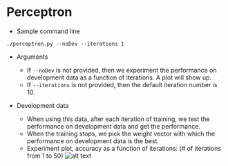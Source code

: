 # Perceptron

- Sample command line
```
./perceptron.py --noDev --iterations 1
```

- Arguments
    - If `--noDev` is not provided, then we experiment the performance on development data as a function of iterations. A plot will show up.
    - If `--iterations` is not provided, then the default iteration number is 10.

- Development data
    - When using this data, after each iteration of training, we test the performance on development data and get the performance.
    - When the training stops, we pick the weight vector with which the performance on development data is the best.
    - Experiment plot, accuracy as a function of iterations: (# of iterations from 1 to 50)
    ![alt text](https://github.com/Jossome/ML-HW1/blob/master/iter=50.png?raw=true)
